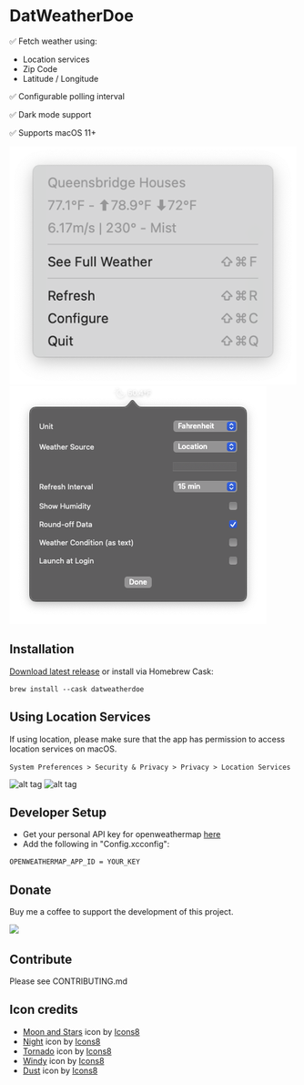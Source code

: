 # DatWeatherDoe

✅ Fetch weather using: 
- Location services
- Zip Code
- Latitude / Longitude

✅ Configurable polling interval

✅ Dark mode support

✅ Supports macOS 11+

![alt tag](screenshot_1.png)
![alt tag](screenshot_2.png)

## Installation

[Download latest release](https://github.com/inderdhir/DatWeatherDoe/releases/latest) or install via Homebrew Cask:

    brew install --cask datweatherdoe

## Using Location Services

If using location, please make sure that the app has permission to access location services on macOS.

`System Preferences > Security & Privacy > Privacy > Location Services`

![alt tag](location_services_1.png)
![alt tag](location_services_2.png)

## Developer Setup

- Get your personal API key for openweathermap [here](http://openweathermap.org/appid)
- Add the following in "Config.xcconfig":
```
OPENWEATHERMAP_APP_ID = YOUR_KEY
```

## Donate

Buy me a coffee to support the development of this project.

<a href="https://www.buymeacoffee.com/inderdhir"><img src="https://img.buymeacoffee.com/button-api/?text=Buy%20me%20a%20coffee&emoji=&slug=inderdhir&button_colour=FFDD00&font_colour=000000&font_family=Poppins&outline_colour=000000&coffee_colour=ffffff"></a>

## Contribute

Please see CONTRIBUTING.md

## Icon credits

- [Moon and Stars]("https://icons8.com/icon/11377/moon-and-stars") icon by [Icons8](https://icons8.com")
- [Night]("https://icons8.com/icon/660/night") icon by [Icons8](https://icons8.com")
- [Tornado]("https://icons8.com/icon/5427/tornado") icon by [Icons8](https://icons8.com")
- [Windy]("https://icons8.com/icon/OPZd6P2bN55f/windy") icon by [Icons8](https://icons8.com")
- [Dust]("https://icons8.com/icon/NBYWjJpiGsTz/dust") icon by [Icons8](https://icons8.com")
